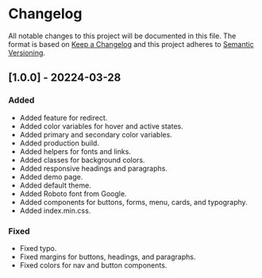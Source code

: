 # Changelog

All notable changes to this project will be documented in this file.
The format is based on [Keep a Changelog](http://keepachangelog.com/)
and this project adheres to [Semantic Versioning](http://semver.org/).

## [1.0.0] - 20224-03-28

### Added

- Added feature for redirect.
- Added color variables for hover and active states.
- Added primary and secondary color variables.
- Added production build.
- Added helpers for fonts and links.
- Added classes for background colors.
- Added responsive headings and paragraphs.
- Added demo page.
- Added default theme.
- Added Roboto font from Google.
- Added components for buttons, forms, menu, cards, and typography.
- Added index.min.css.

### Fixed

- Fixed typo.
- Fixed margins for buttons, headings, and paragraphs.
- Fixed colors for nav and button components.
